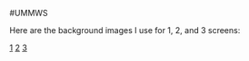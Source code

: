 #UMMWS

Here are the background images I use for 1, 2, and 3 screens:

[1](1_screen.png)
[2](2_screens.png)
[3](3_screens.png)
